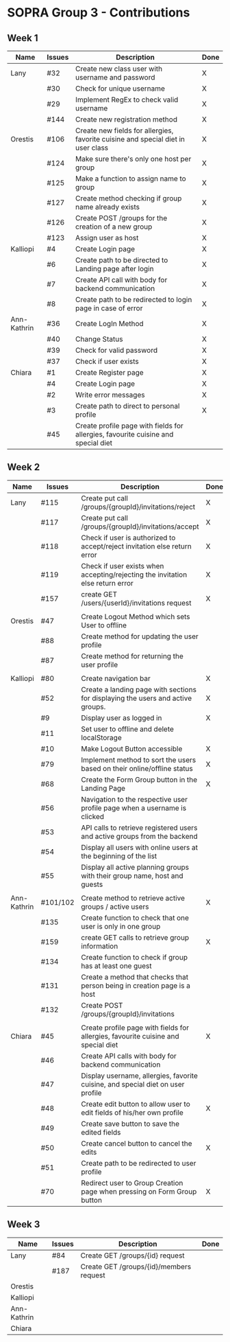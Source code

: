 # SOPRA Group 3 - Contributions

## **Week 1** 

<p>

| Name        | Issues | Description                                                                      | Done |
|-------------|--------|----------------------------------------------------------------------------------|------|
| Lany        | #32    | Create new class user with username and password                                 |  X   |
|             | #30    | Check for unique username                                                        |  X   |
|             | #29    | Implement RegEx to check valid username                                          |  X   |
|             | #144   | Create new registration method                                                   |  X   |
| Orestis     | #106   | Create new fields for allergies, favorite cuisine and special diet in user class |  X   |
|             | #124   | Make sure there's only one host per group                                        |  X   |
|             | #125   | Make a function to assign name to group                                          |  X   |
|             | #127   | Create method checking if group name already exists                              |  X   |
|             | #126   | Create POST /groups for the creation of a new group                              |  X   |
|             | #123   | Assign user as host                                                              |  X   |
| Kalliopi    | #4     | Create Login page                                                                |  X   |
|             | #6     | Create path to be directed to Landing page after login                           |  X   |
|             | #7     | Create API call with body for backend communication                              |  X   |
|             | #8     | Create path to be redirected to login page in case of error                      |  X   |
| Ann-Kathrin | #36    | Create LogIn Method                                                              |  X   |
|             | #40    | Change Status                                                                    |  X   |
|             | #39    | Check for valid password                                                         |  X   |
|             | #37    | Check if user exists                                                             |  X   |
| Chiara      | #1     | Create Register page                                                             |  X   |
|             | #4     | Create Login page                                                                |  X   |
|             | #2     | Write error messages                                                             |  X   |
|             | #3     | Create path to direct to personal profile                                        |  X   |
|             | #45    | Create profile page with fields for allergies, favourite cuisine and special diet|      |

</p>         

## **Week 2** 

<p>

| Name        | Issues | Description                                                                      | Done |
|-------------|--------|----------------------------------------------------------------------------------|------|
| Lany        | #115   | Create put call /groups/{groupId}/invitations/reject                             |  X   |
|             | #117   | Create put call /groups/{groupId}/invitations/accept                             |  X   |
|             | #118   | Check if user is authorized to accept/reject invitation else return error        |  X   |
|             | #119   | Check if user exists when accepting/rejecting the invitation else return error   |  X   |
|             | #157   | create GET /users/{userId}/invitations request                                   |  X   |
|             |        |                                                                                  |      |    
| Orestis     | #47    | Create Logout Method which sets User to offline                                  |      |
|             | #88    | Create method for updating the user profile                                      |      |
|             | #87    | Create method for returning the user profile                                     |      |
|             |        |                                                                                  |      |    
| Kalliopi    | #80    | Create navigation bar                                                            |  X   |
|             | #52    | Create a landing page with sections for displaying the users and active groups.  |  X   |
|             | #9     | Display user as logged in                                                        |  X   | 
|             | #11    | Set user to offline and delete localStorage                                      |      |
|             | #10    | Make Logout Button accessible                                                    |  X   |
|             | #79    | Implement method to sort the users based on their online/offline status          |  X   |  
|             | #68    | Create the Form Group button in the Landing Page                                 |  X   | 
|             | #56    | Νavigation to the respective user profile page when a username is clicked        |      |    
|             | #53    | API calls to retrieve registered users and active groups from the backend        |      |
|             | #54    | Display all users with online users at the beginning of the list                 |      |
|             | #55    | Display all active planning groups with their group name, host and guests        |      |
|             |        |                                                                                  |      |    
| Ann-Kathrin | #101/102| Create method to retrieve active groups / active users                          |   X  |
|             | #135   | Create function to check that one user is only in one group                      |      |
|             | #159   | create GET calls to retrieve group information                                   |    X |
|             | #134   | Create function to check if group has at least one guest                         |      |
|             | #131   | Create a method that checks that person being in creation page is a host         |      |
|             | #132   | Create POST /groups/{groupId}/invitations                                        |      |
|             |        |                                                                                  |      |
| Chiara      | #45    | Create profile page with fields for allergies, favourite cuisine and special diet|  X   |
|             | #46    | Create API calls with body for backend communication                             |      |
|             | #47    | Display username, allergies, favorite cuisine, and special diet on user profile  |      |
|             | #48    | Create edit button to allow user to edit fields of his/her own profile           |  X   |
|             | #49    | Create save button to save the edited fields                                     |      |
|             | #50    | Create cancel button to cancel the edits                                         |  X   |
|             | #51    | Create path to be redirected to user profile                                     |      |
|             | #70    | Redirect user to Group Creation page when pressing on Form Group button          |  X   |

</p>

## **Week 3** 

<p>

| Name        | Issues | Description                                                                      | Done |
|-------------|--------|----------------------------------------------------------------------------------|------|
| Lany        | #84    | Create GET /groups/{id} request                                                  |      |
|             | #187   | Create GET /groups/{id}/members request                                          |      |
| Orestis     |        |                                                                                  |      |
| Kalliopi    |        |                                                                                  |      |
| Ann-Kathrin |        |                                                                                  |      |
| Chiara      |        |                                                                                  |      |


</p>
